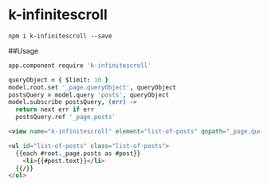 k-infinitescroll
========

```
npm i k-infinitescroll --save
```

##Usage

```coffeescript
app.component require 'k-infinitescroll'
```

```coffeescript
queryObject = { $limit: 10 }
model.root.set '_page.queryObject', queryObject
postsQuery = model.query 'posts', queryObject
model.subscribe postsQuery, (err) ->
  return next err if err
  postsQuery.ref '_page.posts'
```

```html
<view name="k-infinitescroll" element="list-of-posts" qopath="_page.queryObject" path="_page.posts" collection="posts"></view>

<ul id="list-of-posts" class="list-of-posts">
  {{each #root._page.posts as #post}}
    <li>{{#post.text}}</li>
  {{/}}
</ul>

```

